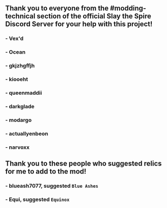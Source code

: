 ## Thank you to everyone from the #modding-technical section of the official Slay the Spire Discord Server for your help with this project!
### - Vex'd
### - Ocean
### - gkjzhgffjh
### - kiooeht
### - queenmaddii
### - darkglade
### - modargo
### - actuallyenbeon
### - narvoxx

## Thank you to these people who suggested relics for me to add to the mod!
### - blueash7077, suggested `Blue Ashes`
### - Equi, suggested `Equinox`